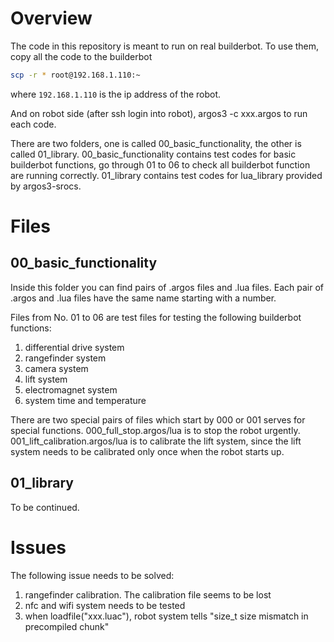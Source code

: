 # Overview

The code in this repository is meant to run on real builderbot. 
To use them, copy all the code to the builderbot

```bash
scp -r * root@192.168.1.110:~
```
where ```192.168.1.110``` is the ip address of the robot.

And on robot side (after ssh login into robot), argos3 -c xxx.argos to run each code. 

There are two folders, one is called 00_basic_functionality, the other is called 01_library.
00_basic_functionality contains test codes for basic builderbot functions, go through 01 to 06 to check all builderbot function are running correctly.
01_library contains test codes for lua_library provided by argos3-srocs.

# Files

## 00\_basic\_functionality

Inside this folder you can find pairs of .argos files and .lua files. Each pair of .argos and .lua files have the same name starting with a number.

Files from No. 01 to 06 are test files for testing the following builderbot functions:
1. differential drive system
2. rangefinder system
3. camera system
4. lift system
5. electromagnet system
6. system time and temperature

There are two special pairs of files which start by 000 or 001 serves for special functions.
000_full_stop.argos/lua is to stop the robot urgently. 
001_lift_calibration.argos/lua is to calibrate the lift system, since the lift system needs to be calibrated only once when the robot starts up.

## 01\_library

To be continued.

# Issues

The following issue needs to be solved:

1. rangefinder calibration. The calibration file seems to be lost
2. nfc and wifi system needs to be tested
3. when loadfile("xxx.luac"), robot system tells "size\_t size mismatch in precompiled chunk"

